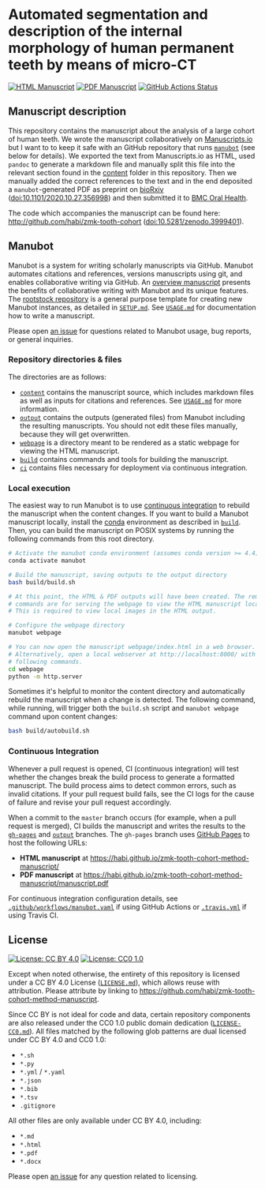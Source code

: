 # Automated segmentation and description of the internal morphology of human permanent teeth by means of micro-CT

[![HTML Manuscript](https://img.shields.io/badge/manuscript-HTML-blue.svg)](https://habi.github.io/zmk-tooth-cohort-method-manuscript/)
[![PDF Manuscript](https://img.shields.io/badge/manuscript-PDF-blue.svg)](https://habi.github.io/zmk-tooth-cohort-method-manuscript/manuscript.pdf)
[![GitHub Actions Status](https://github.com/habi/zmk-tooth-cohort-method-manuscript/workflows/Manubot/badge.svg)](https://github.com/habi/zmk-tooth-cohort-method-manuscript/actions)
<!-- [![Travis Build Status](https://travis-ci.com/habi/zmk-tooth-cohort-method-manuscript.svg?branch=master)](https://travis-ci.com/habi/zmk-tooth-cohort-method-manuscript) -->
<!-- usage note: delete CI badges above for services not used by your manuscript -->

## Manuscript description

This repository contains the manuscript about the analysis of a large cohort of human teeth.
We wrote the manuscript collaboratively on [Manuscripts.io](https://www.manuscripts.io/) but I want to to keep it safe with an GitHub repository that runs [`manubot`](https://manubot.org) (see below for details).
We exported the text from Manuscripts.io as HTML, used `pandoc` to generate a markdown file and manually split this file into the relevant section found in the  [content](content) folder in this repository.
Then we manually added the correct references to the text and in the end deposited a `manubot`-generated PDF as preprint on [bioRxiv](https://www.biorxiv.org/) ([doi:10.1101/2020.10.27.356998](https://doi.org/10.1101/2020.10.27.356998)) and then submitted it to [BMC Oral Health](https://bmcoralhealth.biomedcentral.com).

The code which accompanies the manuscript can be found here: http://github.com/habi/zmk-tooth-cohort ([doi:10.5281/zenodo.3999401](https://doi.org/10.5281/zenodo.3999401)).

## Manubot

<!-- usage note: do not edit this section -->

Manubot is a system for writing scholarly manuscripts via GitHub.
Manubot automates citations and references, versions manuscripts using git, and enables collaborative writing via GitHub.
An [overview manuscript](https://greenelab.github.io/meta-review/ "Open collaborative writing with Manubot") presents the benefits of collaborative writing with Manubot and its unique features.
The [rootstock repository](https://git.io/fhQH1) is a general purpose template for creating new Manubot instances, as detailed in [`SETUP.md`](SETUP.md).
See [`USAGE.md`](USAGE.md) for documentation how to write a manuscript.

Please open [an issue](https://git.io/fhQHM) for questions related to Manubot usage, bug reports, or general inquiries.

### Repository directories & files

The directories are as follows:

+ [`content`](content) contains the manuscript source, which includes markdown files as well as inputs for citations and references.
  See [`USAGE.md`](USAGE.md) for more information.
+ [`output`](output) contains the outputs (generated files) from Manubot including the resulting manuscripts.
  You should not edit these files manually, because they will get overwritten.
+ [`webpage`](webpage) is a directory meant to be rendered as a static webpage for viewing the HTML manuscript.
+ [`build`](build) contains commands and tools for building the manuscript.
+ [`ci`](ci) contains files necessary for deployment via continuous integration.

### Local execution

The easiest way to run Manubot is to use [continuous integration](#continuous-integration) to rebuild the manuscript when the content changes.
If you want to build a Manubot manuscript locally, install the [conda](https://conda.io) environment as described in [`build`](build).
Then, you can build the manuscript on POSIX systems by running the following commands from this root directory.

```sh
# Activate the manubot conda environment (assumes conda version >= 4.4)
conda activate manubot

# Build the manuscript, saving outputs to the output directory
bash build/build.sh

# At this point, the HTML & PDF outputs will have been created. The remaining
# commands are for serving the webpage to view the HTML manuscript locally.
# This is required to view local images in the HTML output.

# Configure the webpage directory
manubot webpage

# You can now open the manuscript webpage/index.html in a web browser.
# Alternatively, open a local webserver at http://localhost:8000/ with the
# following commands.
cd webpage
python -m http.server
```

Sometimes it's helpful to monitor the content directory and automatically rebuild the manuscript when a change is detected.
The following command, while running, will trigger both the `build.sh` script and `manubot webpage` command upon content changes:

```sh
bash build/autobuild.sh
```

### Continuous Integration

Whenever a pull request is opened, CI (continuous integration) will test whether the changes break the build process to generate a formatted manuscript.
The build process aims to detect common errors, such as invalid citations.
If your pull request build fails, see the CI logs for the cause of failure and revise your pull request accordingly.

When a commit to the `master` branch occurs (for example, when a pull request is merged), CI builds the manuscript and writes the results to the [`gh-pages`](https://github.com/habi/zmk-tooth-cohort-method-manuscript/tree/gh-pages) and [`output`](https://github.com/habi/zmk-tooth-cohort-method-manuscript/tree/output) branches.
The `gh-pages` branch uses [GitHub Pages](https://pages.github.com/) to host the following URLs:

+ **HTML manuscript** at https://habi.github.io/zmk-tooth-cohort-method-manuscript/
+ **PDF manuscript** at https://habi.github.io/zmk-tooth-cohort-method-manuscript/manuscript.pdf

For continuous integration configuration details, see [`.github/workflows/manubot.yaml`](.github/workflows/manubot.yaml) if using GitHub Actions or [`.travis.yml`](.travis.yml) if using Travis CI.

## License

<!--
usage note: edit this section to change the license of your manuscript or source code changes to this repository.
We encourage users to openly license their manuscripts, which is the default as specified below.
-->

[![License: CC BY 4.0](https://img.shields.io/badge/License%20All-CC%20BY%204.0-lightgrey.svg)](http://creativecommons.org/licenses/by/4.0/)
[![License: CC0 1.0](https://img.shields.io/badge/License%20Parts-CC0%201.0-lightgrey.svg)](https://creativecommons.org/publicdomain/zero/1.0/)

Except when noted otherwise, the entirety of this repository is licensed under a CC BY 4.0 License ([`LICENSE.md`](LICENSE.md)), which allows reuse with attribution.
Please attribute by linking to https://github.com/habi/zmk-tooth-cohort-method-manuscript.

Since CC BY is not ideal for code and data, certain repository components are also released under the CC0 1.0 public domain dedication ([`LICENSE-CC0.md`](LICENSE-CC0.md)).
All files matched by the following glob patterns are dual licensed under CC BY 4.0 and CC0 1.0:

+ `*.sh`
+ `*.py`
+ `*.yml` / `*.yaml`
+ `*.json`
+ `*.bib`
+ `*.tsv`
+ `.gitignore`

All other files are only available under CC BY 4.0, including:

+ `*.md`
+ `*.html`
+ `*.pdf`
+ `*.docx`

Please open [an issue](https://github.com/habi/zmk-tooth-cohort-method-manuscript/issues) for any question related to licensing.
